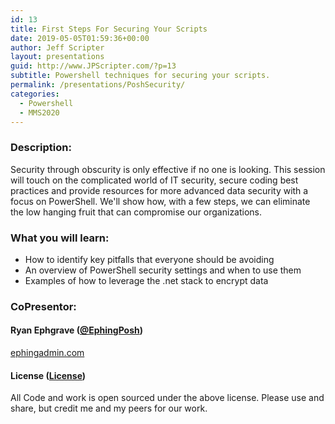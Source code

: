 ```yaml
---
id: 13
title: First Steps For Securing Your Scripts 
date: 2019-05-05T01:59:36+00:00
author: Jeff Scripter
layout: presentations
guid: http://www.JPScripter.com/?p=13
subtitle: Powershell techniques for securing your scripts.
permalink: /presentations/PoshSecurity/
categories:
  - Powershell
  - MMS2020
---
```


### Description:
Security through obscurity is only effective if no one is looking. This session will touch on the complicated world of IT security, secure coding best practices and provide resources for more advanced data security with a focus on PowerShell. We'll show how, with a few steps, we can eliminate the low hanging fruit that can compromise our organizations.

### What you will learn:
* How to identify key pitfalls that everyone should be avoiding
* An overview of PowerShell security settings and when to use them
* Examples of how to leverage the .net stack to encrypt data


### CoPresentor:

#### Ryan Ephgrave ([@EphingPosh](https://www.twitter.com/EphingPosh))
[ephingadmin.com](https://www.ephingadmin.com)

<!--
#### Presentation:

   [Pester Practically Perfect PowerShell](/assets/presentations/PoshSecurity.pdf)

-->

#### License ([License](/assets/presentations/License))
All Code and work is open sourced under the above license. Please use and share, but credit me and my peers for our work.